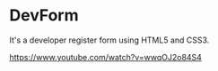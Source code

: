 # DevForm

It's a developer register form using HTML5 and CSS3.

https://www.youtube.com/watch?v=wwqOJ2o84S4
